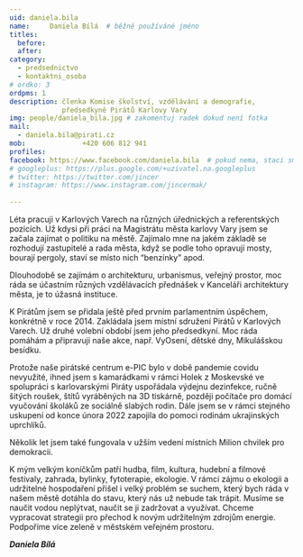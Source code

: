 ```yaml
---
uid: daniela.bila
name:     Daniela Bílá 	# běžně používáné jméno
titles:
  before: 
  after:
category:
  - predsednictvo
  - kontaktni_osoba
# ordko: 3
ordpms: 1
description: členka Komise školství, vzdělávání a demografie, 
             předsedkyně Pirátů Karlovy Vary
img: people/daniela_bila.jpg # zakomentuj radek dokud není fotka
mail:
  - daniela.bila@pirati.cz
mob:			  +420 606 812 941
profiles:
facebook: https://www.facebook.com/daniela.bila  # pokud nema, staci smazat tuto radku
# googleplus: https://plus.google.com/+uzivatel.na.googleplus
# twitter: https://twitter.com/jincer
# instagram: https://www.instagram.com/jincermak/ 
   
---
```

Léta pracuji v Karlových Varech na různých úřednických a referentských pozicích. Už kdysi při práci na Magistrátu města karlovy Vary jsem se začala zajímat o politiku na městě. Zajímalo mne na jakém základě se rozhodují zastupitelé a rada města, když se podle toho opravují mosty, bourají pergoly, staví se místo nich “benzínky” apod. 

Dlouhodobě se zajímám o architekturu, urbanismus, veřejný prostor, moc ráda se účastním různých vzdělávacích přednášek v Kanceláři architektury města, je to úžasná instituce.

K Pirátům jsem se přidala ještě před prvním parlamentním úspěchem, konkrétně v roce 2014. Zakládala jsem místní sdružení Pirátů v Karlových Varech. Už druhé volební období jsem jeho předsedkyní. Moc ráda pomáhám a připravuji naše akce, např. VyOsení, dětské dny, Mikulášskou besídku.

Protože naše pirátské centrum e-PIC bylo v době pandemie covidu nevyužité, ihned jsem s kamarádkami v rámci Holek z Moskevské ve spolupráci s karlovarskými Piráty uspořádala výdejnu dezinfekce, ručně šitých roušek, štítů vyráběných na 3D tiskárně, později počítače pro domácí vyučování školáků ze sociálně slabých rodin. Dále jsem se v rámci stejného uskupení od konce února 2022 zapojila do pomoci rodinám ukrajinských uprchlíků.

Několik let jsem také fungovala v užším vedení místních Milion chvilek pro demokracii.

K mým velkým koníčkům patří hudba, film, kultura, hudební a filmové festivaly, zahrada, bylinky, fytoterapie, ekologie. V rámci zájmu o ekologii a udržitelné hospodaření přišel i velký problém se suchem, který bych ráda v našem městě dotáhla do stavu, který nás už nebude tak trápit. Musíme se naučit vodou neplýtvat, naučit se ji zadržovat a využívat. Chceme vypracovat strategii pro přechod k novým udržitelným zdrojům energie. Podpoříme více zeleně v městském veřejném prostoru.

***Daniela Bílá***
